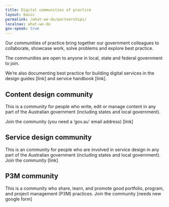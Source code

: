 ```yaml
---
title: Digital communities of practice
layout: basic
permalink: /what-we-do/partnerships/
localnav: what-we-do
gov-speak: true
---
```


Our communities of practice bring together our government colleagues to collaborate, showcase work, solve problems and explore best practice. 

The communities are open to anyone in local, state and federal government to join.

We’re also documenting best practice for building digital services in the design guides [link] and service handbook [link].

## Content design community

This is a community for people who write, edit or manage content in any part of the Australian government (including states and local government).

Join the community (you need a ‘gov.au’ email address) [link]

## Service design community

This is an community for people who are involved in service design in any part of the Australian government (including states and local government). 
Join the community [link]

## P3M community

This is a community who share, learn, and promote good portfolio, program, and project management (P3M) practices.
Join the community [needs new google form]
